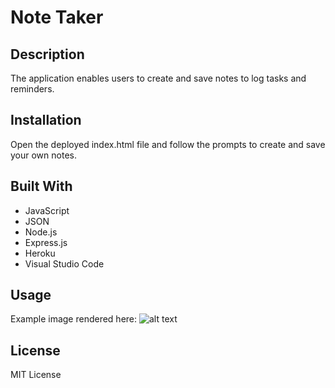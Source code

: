 # Note Taker

## Description
The application enables users to create and save notes to log tasks and reminders.

## Installation
Open the deployed index.html file and follow the prompts to create and save your own notes.

## Built With
- JavaScript
- JSON
- Node.js
- Express.js
- Heroku
- Visual Studio Code

## Usage
Example image rendered here:
![alt text](image.png)

## License
MIT License
